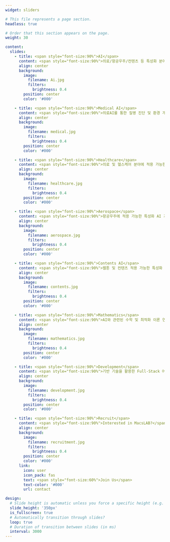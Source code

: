 ```yaml
---
widget: sliders

# This file represents a page section.
headless: true

# Order that this section appears on the page.
weight: 30

content:
  slides:
    - title: <span style="font-size:90%">AI</span>
      content: <span style="font-size:90%">의료/항공우주/컨텐츠 등 특성화 분야에 적용 가능한 AI 기술 개발</span>
      align: center
      background:
        image:
          filename: Ai.jpg
          filters:
            brightness: 0.4
        position: center
        color: '#000'

    - title: <span style="font-size:90%">Medical AI</span>
      content: <span style="font-size:90%">의료AI를 통한 질병 진단 및 환경 개선</span>
      align: center
      background:
        image:
          filename: medical.jpg
          filters:
            brightness: 0.4
        position: center
        color: '#000'

    - title: <span style="font-size:90%">Healthcare</span>
      content: <span style="font-size:90%">의료 및 헬스케어 분야에 적용 가능한 AI 기술 개발</span>
      align: center
      background:
        image:
          filename: healthcare.jpg
          filters:
            brightness: 0.4
        position: center
        color: '#000'

    - title: <span style="font-size:90%">Aerospace</span>
      content: <span style="font-size:90%">항공우주에 적용 가능한 특성화 AI 기술 개발</span>
      align: center
      background:
        image:
          filename: aerospace.jpg
          filters:
            brightness: 0.4
        position: center
        color: '#000'

    - title: <span style="font-size:90%">Contents AI</span>
      content: <span style="font-size:90%">웹툰 및 컨텐츠 적용 가능한 특성화 AI 기술 개발</span>
      align: center
      background:
        image:
          filename: contents.jpg
          filters:
            brightness: 0.4
        position: center
        color: '#000'

    - title: <span style="font-size:90%">Mathematics</span>
      content: <span style="font-size:90%">AI와 관련된 수학 및 최적화 이론 연구</span>
      align: center
      background:
        image:
          filename: mathematics.jpg
          filters:
            brightness: 0.4
        position: center
        color: '#000'

    - title: <span style="font-size:90%">Development</span>
      content: <span style="font-size:90%">기반 기술을 활용한 Full-Stack 어플리케이션 개발</span>
      align: center
      background:
        image:
          filename: development.jpg
          filters:
            brightness: 0.4
        position: center
        color: '#000'

    - title: <span style="font-size:90%">Recruit</span>
      content: <span style="font-size:90%">Interested in MacsLAB?</span>
      align: center
      background:
        image:
          filename: recruitment.jpg
          filters:
            brightness: 0.4
        position: center
        color: '#000'
      link:
        icon: user
        icon_pack: fas
        text: <span style="font-size:60%">Join Us</span>
        text-color: '#000'
        url: contact

design:
  # Slide height is automatic unless you force a specific height (e.g. '400px')
  slide_height: '350px'
  is_fullscreen: true
  # Automatically transition through slides?
  loop: true
  # Duration of transition between slides (in ms)
  interval: 3000
---
```

